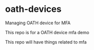 # oath-devices
Managing OATH device for MFA

This repo is for a OATH device mfa demo

This repo will have things related to mfa